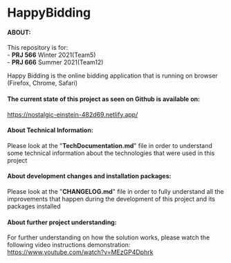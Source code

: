 # HappyBidding
#### ABOUT:    
This repository is for:      
\- **PRJ 566** Winter 2021(Team5)      
\- **PRJ 666** Summer 2021(Team12)       
     
Happy Bidding is the online bidding application that is running on browser (Firefox, Chrome, Safari)

#### The current state of this project as seen on Github is available on:
https://nostalgic-einstein-482d69.netlify.app/
  
#### About Technical Information:         
Please look at the "**TechDocumentation.md**" file in order to understand some technical information about the technologies that were used in this project  
  
#### About development changes and installation packages:      
Please look at the "**CHANGELOG.md**" file in order to fully understand all the improvements that happen during the development of this project and its packages installed

#### About further project understanding:    
For further understanding on how the solution works, please watch the following video instructions demonstration:     
https://www.youtube.com/watch?v=MEzGP4Dphrk
